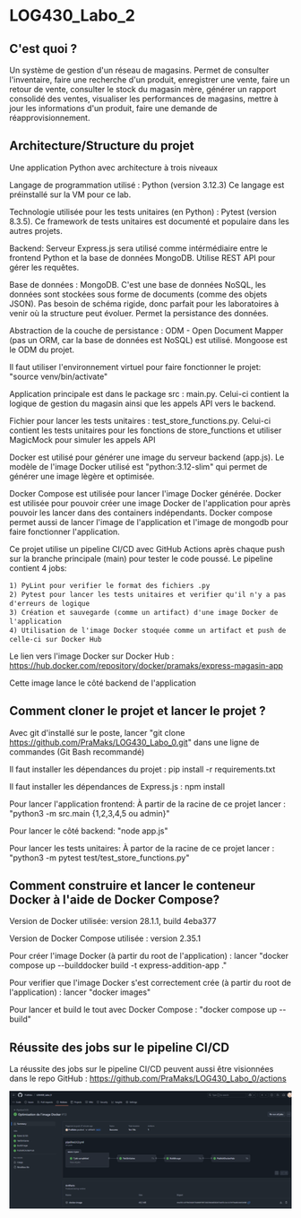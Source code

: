 # LOG430_Labo_2

## C'est quoi ?

Un système de gestion d'un réseau de magasins. Permet de consulter l'inventaire, faire une recherche d'un produit, enregistrer une vente, faire un retour de vente, consulter le stock du magasin mère, générer un rapport consolidé des ventes, visualiser les performances de magasins, mettre à jour les informations d'un produit, faire une demande de réapprovisionnement.

## Architecture/Structure du projet

Une application Python avec architecture à trois niveaux

Langage de programmation utilisé : Python (version 3.12.3)
Ce langage est préinstallé sur la VM pour ce lab. 

Technologie utilisée pour les tests unitaires (en Python) : Pytest (version 8.3.5). Ce framework de tests unitaires est documenté et populaire dans les autres projets.

Backend: Serveur Express.js sera utilisé comme intérmédiaire entre le frontend Python et la base de données MongoDB. Utilise REST API pour gérer les requêtes.

Base de données : MongoDB. C'est une base de données NoSQL, les données sont stockées sous forme de documents (comme des objets JSON). Pas besoin de schéma rigide, donc parfait pour les laboratoires à venir où la structure peut évoluer. Permet la persistance des données.

Abstraction de la couche de persistance : ODM - Open Document Mapper (pas un ORM, car la base de données est NoSQL) est utilisé. Mongoose est le ODM du projet.

Il faut utiliser l'environnement virtuel pour faire fonctionner le projet: "source venv/bin/activate"

Application principale est dans le package src : main.py. Celui-ci contient la logique de gestion du magasin ainsi que les appels API vers le backend.

Fichier pour lancer les tests unitaires : test_store_functions.py. Celui-ci contient les tests unitaires pour les fonctions de store_functions et utiliser MagicMock pour simuler les appels API 

Docker est utilisé pour générer une image du serveur backend (app.js). Le modèle de l'image Docker utilisé est "python:3.12-slim" qui permet de générer une image lègère et optimisée.

Docker Compose est utilisée pour lancer l'image Docker générée. Docker est utilisée pour pouvoir créer une image Docker de l'application pour après pouvoir les lancer dans des containers indépendants. Docker compose permet aussi de lancer l'image de l'application et l'image de mongodb pour faire fonctionner l'application.

Ce projet utilise un pipeline CI/CD avec GitHub Actions après chaque push sur la branche principale (main) pour tester le code poussé. Le pipeline contient 4 jobs:

    1) PyLint pour verifier le format des fichiers .py
    2) Pytest pour lancer les tests unitaires et verifier qu'il n'y a pas d'erreurs de logique
    3) Création et sauvegarde (comme un artifact) d'une image Docker de l'application 
    4) Utilisation de l'image Docker stoquée comme un artifact et push de celle-ci sur Docker Hub

Le lien vers l'image Docker sur Docker Hub : https://hub.docker.com/repository/docker/pramaks/express-magasin-app

Cette image lance le côté backend de l'application

## Comment cloner le projet et lancer le projet ?

Avec git d'installé sur le poste, lancer "git clone https://github.com/PraMaks/LOG430_Labo_0.git" dans une ligne de commandes (Git Bash recommandé)

Il faut installer les dépendances du projet : pip install -r requirements.txt
 
Il faut installer les dépendances de Express.js : npm install

Pour lancer l'application frontend: À partir de la racine de ce projet lancer : "python3 -m src.main {1,2,3,4,5 ou admin}"

Pour lancer le côté backend: "node app.js"

Pour lancer les tests unitaires: À partor de la racine de ce projet lancer : "python3 -m pytest test/test_store_functions.py"

## Comment construire et lancer le conteneur Docker à l'aide de Docker Compose?

Version de Docker utilisée: version 28.1.1, build 4eba377

Version de Docker Compose utilisée : version 2.35.1

Pour créer l'image Docker (à partir du root de l'application) : lancer "docker compose up --builddocker build -t express-addition-app ."

Pour verifier que l'image Docker s'est correctement crée (à partir du root de l'application) : lancer "docker images"

Pour lancer et build le tout avec Docker Compose : "docker compose up --build"

## Réussite des jobs sur le pipeline CI/CD

La réussite des jobs sur le pipeline CI/CD peuvent aussi être visionnées dans le repo GitHub : https://github.com/PraMaks/LOG430_Labo_0/actions

![Preuve que les jobs sur le Pipeline CI/CD ont passé](docs/preuvePipelineCICD.png)

